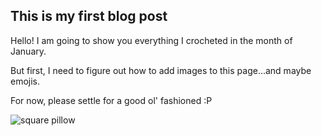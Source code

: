 ## This is my first blog post

Hello! I am going to show you everything I crocheted in the month of January. 

But first, I need to figure out how to add images to this page...and maybe emojis.

For now, please settle for a good ol' fashioned :P


![square pillow](/images/crochet_pillow/IMG_5238.jpg)
